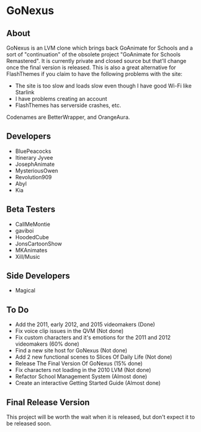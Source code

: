 # GoNexus

## About
GoNexus is an LVM clone which brings back GoAnimate for Schools and a sort of "continuation" of the obsolete project "GoAnimate for Schools Remastered". It is currently private and closed source but that'll change once the final version is released. This is also a great alternative for FlashThemes if you claim to have the following problems with the site:
* The site is too slow and loads slow even though I have good Wi-Fi like Starlink
* I have problems creating an account
* FlashThemes has serverside crashes, etc.

Codenames are BetterWrapper, and OrangeAura.

## Developers
* BluePeacocks
* Itinerary Jyvee
* JosephAnimate
* MysteriousOwen
* Revolution909
* Abyl
* Kia

## Beta Testers
* CallMeMontie
* gaviboi
* HoodedCube
* JonsCartoonShow
* MKAnimates
* Xill/Music

## Side Developers
* Magical
  
## To Do
* Add the 2011, early 2012, and 2015 videomakers (Done)
* Fix voice clip issues in the QVM (Not done)
* Fix custom characters and it's emotions for the 2011 and 2012 videomakers (60% done)
* Find a new site host for GoNexus (Not done)
* Add 2 new functional scenes to Slices Of Daily Life (Not done)
* Release The Final Version Of GoNexus (15% done)
* Fix characters not loading in the 2010 LVM (Not done)
* Refactor School Management System (Almost done)
* Create an interactive Getting Started Guide (Almost done)

## Final Release Version
This project will be worth the wait when it is released, but don't expect it to be released soon.
